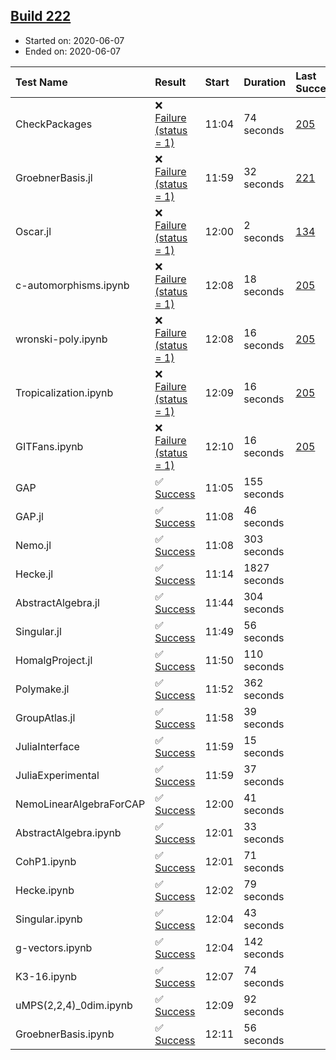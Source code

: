 ## [Build 222](https://oscarci.mathematik.uni-kl.de/job/oscar-stable/222/)

* Started on: 2020-06-07
* Ended on: 2020-06-07

| Test Name    | Result | Start | Duration | Last Success | First Failure |
|:-------------|:-------|:------|:---------|:-------------|:--------------|
| CheckPackages | ❌ [Failure (status = 1)](https://oscarci.mathematik.uni-kl.de/job/oscar-stable/222/artifact/logs/build-222/CheckPackages.log) | 11:04 | 74 seconds | [205](https://oscarci.mathematik.uni-kl.de/job/oscar-stable/205/) | [206](https://oscarci.mathematik.uni-kl.de/job/oscar-stable/206/) |
| GroebnerBasis.jl | ❌ [Failure (status = 1)](https://oscarci.mathematik.uni-kl.de/job/oscar-stable/222/artifact/logs/build-222/GroebnerBasis.jl.log) | 11:59 | 32 seconds | [221](https://oscarci.mathematik.uni-kl.de/job/oscar-stable/221/) | [222](https://oscarci.mathematik.uni-kl.de/job/oscar-stable/222/) |
| Oscar.jl | ❌ [Failure (status = 1)](https://oscarci.mathematik.uni-kl.de/job/oscar-stable/222/artifact/logs/build-222/Oscar.jl.log) | 12:00 | 2 seconds | [134](https://oscarci.mathematik.uni-kl.de/job/oscar-stable/134/) | [177](https://oscarci.mathematik.uni-kl.de/job/oscar-stable/177/) |
| c-automorphisms.ipynb | ❌ [Failure (status = 1)](https://oscarci.mathematik.uni-kl.de/job/oscar-stable/222/artifact/logs/build-222/c-automorphisms.ipynb.log) | 12:08 | 18 seconds | [205](https://oscarci.mathematik.uni-kl.de/job/oscar-stable/205/) | [206](https://oscarci.mathematik.uni-kl.de/job/oscar-stable/206/) |
| wronski-poly.ipynb | ❌ [Failure (status = 1)](https://oscarci.mathematik.uni-kl.de/job/oscar-stable/222/artifact/logs/build-222/wronski-poly.ipynb.log) | 12:08 | 16 seconds | [205](https://oscarci.mathematik.uni-kl.de/job/oscar-stable/205/) | [206](https://oscarci.mathematik.uni-kl.de/job/oscar-stable/206/) |
| Tropicalization.ipynb | ❌ [Failure (status = 1)](https://oscarci.mathematik.uni-kl.de/job/oscar-stable/222/artifact/logs/build-222/Tropicalization.ipynb.log) | 12:09 | 16 seconds | [205](https://oscarci.mathematik.uni-kl.de/job/oscar-stable/205/) | [206](https://oscarci.mathematik.uni-kl.de/job/oscar-stable/206/) |
| GITFans.ipynb | ❌ [Failure (status = 1)](https://oscarci.mathematik.uni-kl.de/job/oscar-stable/222/artifact/logs/build-222/GITFans.ipynb.log) | 12:10 | 16 seconds | [205](https://oscarci.mathematik.uni-kl.de/job/oscar-stable/205/) | [206](https://oscarci.mathematik.uni-kl.de/job/oscar-stable/206/) |
| GAP | ✅ [Success](https://oscarci.mathematik.uni-kl.de/job/oscar-stable/222/artifact/logs/build-222/GAP.log) | 11:05 | 155 seconds |  |  |
| GAP.jl | ✅ [Success](https://oscarci.mathematik.uni-kl.de/job/oscar-stable/222/artifact/logs/build-222/GAP.jl.log) | 11:08 | 46 seconds |  |  |
| Nemo.jl | ✅ [Success](https://oscarci.mathematik.uni-kl.de/job/oscar-stable/222/artifact/logs/build-222/Nemo.jl.log) | 11:08 | 303 seconds |  |  |
| Hecke.jl | ✅ [Success](https://oscarci.mathematik.uni-kl.de/job/oscar-stable/222/artifact/logs/build-222/Hecke.jl.log) | 11:14 | 1827 seconds |  |  |
| AbstractAlgebra.jl | ✅ [Success](https://oscarci.mathematik.uni-kl.de/job/oscar-stable/222/artifact/logs/build-222/AbstractAlgebra.jl.log) | 11:44 | 304 seconds |  |  |
| Singular.jl | ✅ [Success](https://oscarci.mathematik.uni-kl.de/job/oscar-stable/222/artifact/logs/build-222/Singular.jl.log) | 11:49 | 56 seconds |  |  |
| HomalgProject.jl | ✅ [Success](https://oscarci.mathematik.uni-kl.de/job/oscar-stable/222/artifact/logs/build-222/HomalgProject.jl.log) | 11:50 | 110 seconds |  |  |
| Polymake.jl | ✅ [Success](https://oscarci.mathematik.uni-kl.de/job/oscar-stable/222/artifact/logs/build-222/Polymake.jl.log) | 11:52 | 362 seconds |  |  |
| GroupAtlas.jl | ✅ [Success](https://oscarci.mathematik.uni-kl.de/job/oscar-stable/222/artifact/logs/build-222/GroupAtlas.jl.log) | 11:58 | 39 seconds |  |  |
| JuliaInterface | ✅ [Success](https://oscarci.mathematik.uni-kl.de/job/oscar-stable/222/artifact/logs/build-222/JuliaInterface.log) | 11:59 | 15 seconds |  |  |
| JuliaExperimental | ✅ [Success](https://oscarci.mathematik.uni-kl.de/job/oscar-stable/222/artifact/logs/build-222/JuliaExperimental.log) | 11:59 | 37 seconds |  |  |
| NemoLinearAlgebraForCAP | ✅ [Success](https://oscarci.mathematik.uni-kl.de/job/oscar-stable/222/artifact/logs/build-222/NemoLinearAlgebraForCAP.log) | 12:00 | 41 seconds |  |  |
| AbstractAlgebra.ipynb | ✅ [Success](https://oscarci.mathematik.uni-kl.de/job/oscar-stable/222/artifact/logs/build-222/AbstractAlgebra.ipynb.log) | 12:01 | 33 seconds |  |  |
| CohP1.ipynb | ✅ [Success](https://oscarci.mathematik.uni-kl.de/job/oscar-stable/222/artifact/logs/build-222/CohP1.ipynb.log) | 12:01 | 71 seconds |  |  |
| Hecke.ipynb | ✅ [Success](https://oscarci.mathematik.uni-kl.de/job/oscar-stable/222/artifact/logs/build-222/Hecke.ipynb.log) | 12:02 | 79 seconds |  |  |
| Singular.ipynb | ✅ [Success](https://oscarci.mathematik.uni-kl.de/job/oscar-stable/222/artifact/logs/build-222/Singular.ipynb.log) | 12:04 | 43 seconds |  |  |
| g-vectors.ipynb | ✅ [Success](https://oscarci.mathematik.uni-kl.de/job/oscar-stable/222/artifact/logs/build-222/g-vectors.ipynb.log) | 12:04 | 142 seconds |  |  |
| K3-16.ipynb | ✅ [Success](https://oscarci.mathematik.uni-kl.de/job/oscar-stable/222/artifact/logs/build-222/K3-16.ipynb.log) | 12:07 | 74 seconds |  |  |
| uMPS(2,2,4)_0dim.ipynb | ✅ [Success](https://oscarci.mathematik.uni-kl.de/job/oscar-stable/222/artifact/logs/build-222/uMPS-2-2-4-_0dim.ipynb.log) | 12:09 | 92 seconds |  |  |
| GroebnerBasis.ipynb | ✅ [Success](https://oscarci.mathematik.uni-kl.de/job/oscar-stable/222/artifact/logs/build-222/GroebnerBasis.ipynb.log) | 12:11 | 56 seconds |  |  |
